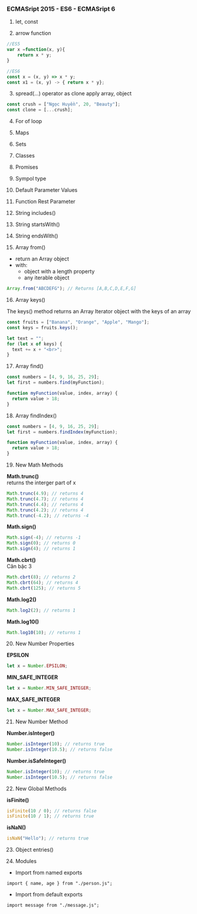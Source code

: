 ### ECMASript 2015 - ES6 - ECMASript 6

1. let, const

2. arrow function

```javascript
//ES5
var x =function(x, y){
	return x * y;
}

//ES6
const x = (x, y) => x * y;
const x1 = (x, y) -> { return x * y};
```

3. spread(...) operator
   as clone
   apply array, object

```javascript
const crush = ["Ngọc Huyền", 20, "Beauty"];
const clone = [...crush];
```

4. For of loop

5. Maps

6. Sets

7. Classes

8. Promises

9. Sympol type

10. Default Parameter Values

11. Function Rest Parameter

12. String includes()

13. String startsWith()

14. String endsWith()

15. Array from()

- return an Array object
- with:
  - object with a length property
  - any iterable object

```javascript
Array.from("ABCDEFG"); // Returns [A,B,C,D,E,F,G]
```

16. Array keys()

The keys() method returns an Array Iterator object with the keys of an array

```javascript
const fruits = ["Banana", "Orange", "Apple", "Mango"];
const keys = fruits.keys();

let text = "";
for (let x of keys) {
  text += x + "<br>";
}
```

17. Array find()

```javascript
const numbers = [4, 9, 16, 25, 29];
let first = numbers.find(myFunction);

function myFunction(value, index, array) {
  return value > 18;
}
```

18. Array findIndex()

```javascript
const numbers = [4, 9, 16, 25, 29];
let first = numbers.findIndex(myFunction);

function myFunction(value, index, array) {
  return value > 18;
}
```

19. New Math Methods

**Math.trunc()**  
returns the interger part of x

```javascript
Math.trunc(4.9); // returns 4
Math.trunc(4.7); // returns 4
Math.trunc(4.4); // returns 4
Math.trunc(4.2); // returns 4
Math.trunc(-4.2); // returns -4
```

**Math.sign()**

```javascript
Math.sign(-4); // returns -1
Math.sign(0); // returns 0
Math.sign(4); // returns 1
```

**Math.cbrt()**  
Căn bậc 3

```javascript
Math.cbrt(8); // returns 2
Math.cbrt(64); // returns 4
Math.cbrt(125); // returns 5
```

**Math.log2()**

```javascript
Math.log2(2); // returns 1
```

**Math.log10()**

```javascript
Math.log10(10); // returns 1
```

20. New Number Properties

**EPSILON**

```javascript
let x = Number.EPSILON;
```

**MIN_SAFE_INTEGER**

```javascript
let x = Number.MIN_SAFE_INTEGER;
```

**MAX_SAFE_INTEGER**

```javascript
let x = Number.MAX_SAFE_INTEGER;
```

21. New Number Method

**Number.isInteger()**

```javascript
Number.isInteger(10); // returns true
Number.isInteger(10.5); // returns false
```

**Number.isSafeInteger()**

```javascript
Number.isInteger(10); // returns true
Number.isInteger(10.5); // returns false
```

22. New Global Methods

**isFinite()**

```javascript
isFinite(10 / 0); // returns false
isFinite(10 / 1); // returns true
```

**isNaN()**

```javascript
isNaN("Hello"); // returns true
```

23. Object entries()

24. Modules

- Import from named exports

`import { name, age } from "./person.js";`

- Import from default exports

`import message from "./message.js";`
